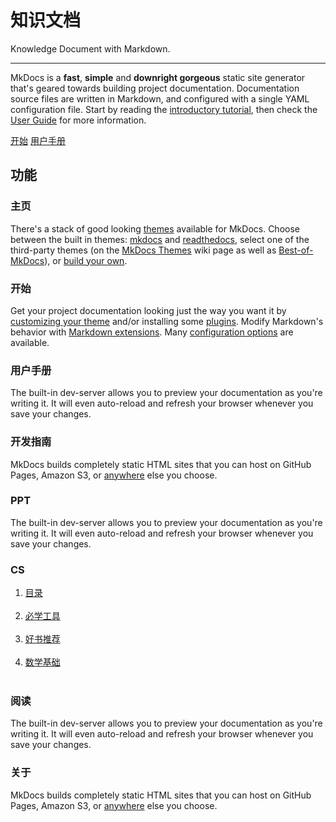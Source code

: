 # 知识文档

Knowledge Document with&nbsp;Markdown.

---

MkDocs is a **fast**, **simple** and **downright gorgeous** static site
generator that's geared towards building project documentation. Documentation
source files are written in Markdown, and configured with a single YAML
configuration file. Start by reading the [introductory tutorial], then check the
[User Guide] for more information.

[introductory tutorial]: getting-started.md
[User Guide]: user-guide/README.md

<div class="text-center">
<a href="getting-started/" class="btn btn-primary" role="button">开始</a>
<a href="user-guide/" class="btn btn-primary" role="button">用户手册</a>
</div>

<div class="jumbotron">
<h2 class="display-4 text-center">功能</h2>
<!-- 1 -->
<div class="row">
  <div class="col-sm-6">
    <div class="card">
      <div class="card-body">
        <h3 class="card-title">主页</h3>
        <p class="card-text">
            There's a stack of good looking <a href="user-guide/choosing-your-theme">themes</a> available for MkDocs.
            Choose between the built in themes:
            <a href="user-guide/choosing-your-theme/#mkdocs">mkdocs</a> and
            <a href="user-guide/choosing-your-theme/#readthedocs">readthedocs</a>,
            select one of the third-party themes
            (on the <a href="https://github.com/mkdocs/mkdocs/wiki/MkDocs-Themes">MkDocs Themes</a> wiki page
            as well as <a href="https://github.com/mkdocs/best-of-mkdocs#-theming">Best-of-MkDocs</a>),
            or <a href="dev-guide/themes/">build your own</a>.
        </p>
      </div>
    </div>
  </div>
  <div class="col-sm-6">
    <div class="card">
      <div class="card-body">
        <h3 class="card-title">开始</h3>
        <p class="card-text">
            Get your project documentation looking just the way you want it by
            <a href="user-guide/customizing-your-theme/">customizing your
            theme</a> and/or installing some <a
            href="user-guide/configuration/#plugins">plugins</a>. Modify
            Markdown's behavior with <a
            href="user-guide/configuration/#markdown_extensions">Markdown
            extensions</a>. Many <a
            href="user-guide/configuration/">configuration options</a> are
            available.
        </p>
      </div>
    </div>
  </div>
</div>
<!-- 2 -->
<div class="row">
  <div class="col-sm-6">
    <div class="card">
      <div class="card-body">
        <h3 class="card-title">用户手册</h3>
        <p class="card-text">
            The built-in dev-server allows you to preview your documentation
            as you're writing it. It will even auto-reload and refresh your
            browser whenever you save your changes.
        </p>
      </div>
    </div>
  </div>
  <div class="col-sm-6">
    <div class="card">
      <div class="card-body">
        <h3 class="card-title">开发指南</h3>
        <p class="card-text">
            MkDocs builds completely static HTML sites that you can host on
            GitHub Pages, Amazon S3, or <a
            href="user-guide/deploying-your-docs/">anywhere</a> else you
            choose.
        </p>
      </div>
    </div>
  </div>
</div>
<!-- 3 -->
<div class="row">
  <div class="col-sm-6">
    <div class="card">
      <div class="card-body">
        <h3 class="card-title">PPT</h3>
        <p class="card-text">
            The built-in dev-server allows you to preview your documentation
            as you're writing it. It will even auto-reload and refresh your
            browser whenever you save your changes.
        </p>
      </div>
    </div>
  </div>
  <div class="col-sm-6">
    <div class="card">
      <div class="card-body">
        <h3 class="card-title">CS</h3>
        <p class="card-text">
            <ol>
              <li class = "fa fa-home"> <a href="cs/目录/#目录">目录</a> </li> <br>
              <li class = "fa fa-gear"> <a href="cs/必学工具/#必学工具">必学工具</a> </li><br>
              <li class = "fa fa-book"> <a href="cs/好书推荐/#好书推荐">好书推荐</a> </li><br>
              <li> <a href="cs/数学基础/#数学基础">数学基础</a> </li><br>
            <ol>
        </p>
      </div>
    </div>
  </div>
</div>
<!-- 4 -->
<div class="row">
  <div class="col-sm-6">
    <div class="card">
      <div class="card-body">
        <h3 class="card-title">阅读</h3>
        <p class="card-text">
            The built-in dev-server allows you to preview your documentation
            as you're writing it. It will even auto-reload and refresh your
            browser whenever you save your changes.
        </p>
      </div>
    </div>
  </div>
  <div class="col-sm-6">
    <div class="card">
      <div class="card-body">
        <h3 class="card-title">关于</h3>
        <p class="card-text">
            MkDocs builds completely static HTML sites that you can host on
            GitHub Pages, Amazon S3, or <a
            href="user-guide/deploying-your-docs/">anywhere</a> else you
            choose.
        </p>
      </div>
    </div>
  </div>
</div>
<!-- END -->
</div>
